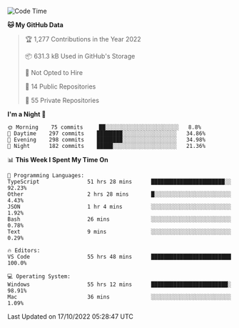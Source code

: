 <!--START_SECTION:waka-->
![Code Time](http://img.shields.io/badge/Code%20Time-3%2C154%20hrs%2024%20mins-blue)

**🐱 My GitHub Data** 

> 🏆 1,277 Contributions in the Year 2022
 > 
> 📦 631.3 kB Used in GitHub's Storage 
 > 
> 🚫 Not Opted to Hire
 > 
> 📜 14 Public Repositories 
 > 
> 🔑 55 Private Repositories  
 > 
**I'm a Night 🦉** 

```text
🌞 Morning    75 commits     ██░░░░░░░░░░░░░░░░░░░░░░░   8.8% 
🌆 Daytime    297 commits    ████████░░░░░░░░░░░░░░░░░   34.86% 
🌃 Evening    298 commits    ████████░░░░░░░░░░░░░░░░░   34.98% 
🌙 Night      182 commits    █████░░░░░░░░░░░░░░░░░░░░   21.36%

```


📊 **This Week I Spent My Time On** 

```text
💬 Programming Languages: 
TypeScript               51 hrs 28 mins      ███████████████████████░░   92.23% 
Other                    2 hrs 28 mins       █░░░░░░░░░░░░░░░░░░░░░░░░   4.43% 
JSON                     1 hr 4 mins         ░░░░░░░░░░░░░░░░░░░░░░░░░   1.92% 
Bash                     26 mins             ░░░░░░░░░░░░░░░░░░░░░░░░░   0.78% 
Text                     9 mins              ░░░░░░░░░░░░░░░░░░░░░░░░░   0.29%

🔥 Editors: 
VS Code                  55 hrs 48 mins      █████████████████████████   100.0%

💻 Operating System: 
Windows                  55 hrs 12 mins      ████████████████████████░   98.91% 
Mac                      36 mins             ░░░░░░░░░░░░░░░░░░░░░░░░░   1.09%

```


 Last Updated on 17/10/2022 05:28:47 UTC
<!--END_SECTION:waka-->

